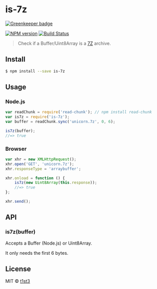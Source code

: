 # is-7z

[![Greenkeeper badge](https://badges.greenkeeper.io/t1st3/is-7z.svg)](https://greenkeeper.io/)

[![NPM version](https://img.shields.io/npm/v/is-7z.svg)](https://www.npmjs.com/package/is-7z)
[![Build Status](https://travis-ci.org/t1st3/is-7z.svg?branch=master)](https://travis-ci.org/t1st3/is-7z)

> Check if a Buffer/Uint8Array is a [7Z](https://en.wikipedia.org/wiki/7z) archive.


## Install

```sh
$ npm install --save is-7z
```


## Usage

### Node.js

```js
var readChunk = require('read-chunk'); // npm install read-chunk
var is7z = require('is-7z');
var buffer = readChunk.sync('unicorn.7z', 0, 6);

is7z(buffer);
//=> true
```

### Browser

```js
var xhr = new XMLHttpRequest();
xhr.open('GET', 'unicorn.7z');
xhr.responseType = 'arraybuffer';

xhr.onload = function () {
	is7z(new Uint8Array(this.response));
	//=> true
};

xhr.send();
```


## API

### is7z(buffer)

Accepts a Buffer (Node.js) or Uint8Array.

It only needs the first 6 bytes.


## License

MIT © [t1st3](https://t1st3.com)
